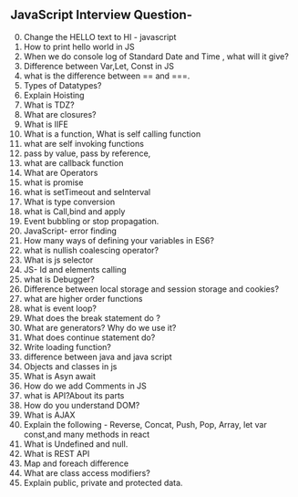 ## JavaScript Interview Question-

0. Change the HELLO text to HI - javascript
1. How to print hello world in JS
2. When we do console log of Standard Date and Time , what will it give?
3. Difference between Var,Let, Const in JS
4. what is the difference between == and ===.
5. Types of Datatypes?
6. Explain Hoisting
7. What is TDZ?
8. What are closures?
9. What is IIFE
10. What is a function, What is self calling function
11. what are self invoking functions
12. pass by value, pass by reference,
13. what are callback function
14. What are Operators
15. what is promise
16. what is setTimeout and seInterval
17. What is type conversion
18. what is Call,bind and apply
19. Event bubbling or stop propagation.
20. JavaScript- error finding
21. How many ways of defining your variables in ES6?
22. what is nullish coalescing operator?
23. What is js selector
24. JS- Id and elements calling
25. what is Debugger?
26. Difference between local storage and session storage and cookies?
27. what are higher order functions
28. what is event loop?
29. What does the break statement do ?
30. What are generators? Why do we use it?
31. What does continue statement do?
32. Write loading function?
33. difference between java and java script
34. Objects and classes in js
35. What is Asyn await
36. How do we add Comments in JS
37. what is API?About its parts
38. How do you understand DOM?
39. What is AJAX
40. Explain the following - Reverse, Concat, Push, Pop, Array, let var const,and many methods in react
41. What is Undefined and null.
42. What is REST API
43. Map and foreach difference
44. What are class access modifiers?
45. Explain public, private and protected data.